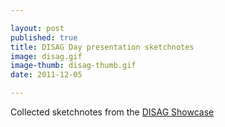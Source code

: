```yaml
---

layout: post
published: true
title: DISAG Day presentation sketchnotes
image: disag.gif
image-thumb: disag-thumb.gif
date: 2011-12-05

---
```


Collected sketchnotes from the [DISAG Showcase](http://lcss.glam.ac.uk/disag/)